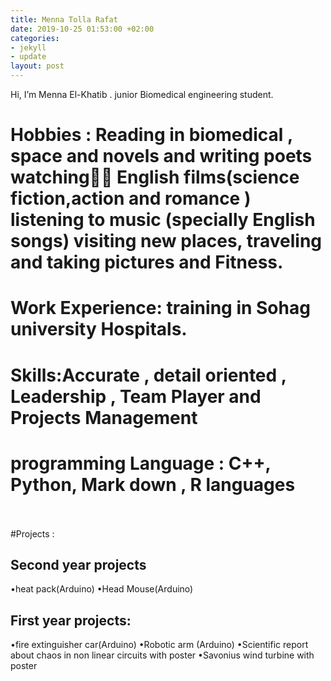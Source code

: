 ```yaml
---
title: Menna Tolla Rafat
date: 2019-10-25 01:53:00 +02:00
categories:
- jekyll
- update
layout: post
---
```


Hi, I’m Menna El-Khatib . junior Biomedical engineering student. 

# **Hobbies** : Reading in biomedical , space and novels and writing poets watching ُُEnglish films(science fiction,action and romance ) listening to music (specially English songs) visiting new places, traveling and taking pictures and Fitness. <br/>
# **Work Experience**: training in Sohag university Hospitals.<br/>
# **Skills**:Accurate , detail oriented , Leadership , Team Player and Projects Management<br/>
# **programming Language** : C++, Python, Mark down , R languages<br/> <br/> 
#Projects :
## Second year projects
•heat pack(Arduino)
•Head Mouse(Arduino)<br/>

## First year projects:
•fire extinguisher car(Arduino)
•Robotic arm (Arduino)
•Scientific report about chaos in non linear circuits with poster
•Savonius wind turbine with poster
  
